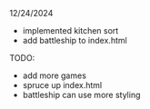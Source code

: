 12/24/2024

- implemented kitchen sort
- add battleship to index.html

TODO:

- add more games
- spruce up index.html
- battleship can use more styling
